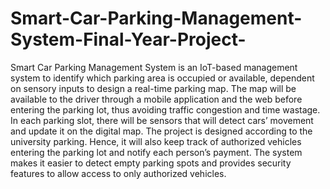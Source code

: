 # Smart-Car-Parking-Management-System-Final-Year-Project-
Smart Car Parking Management System is an IoT-based management system to identify which parking area is occupied or available, dependent on sensory inputs to design a real-time parking map. The map will be available to the driver through a mobile application and the web before entering the parking lot, thus avoiding traffic congestion and time wastage. In each parking slot, there will be sensors that will detect cars’ movement and update it on the digital map. The project is designed according to the university parking. Hence, it will also keep track of authorized vehicles entering the parking lot and notify each person’s payment. The system makes it easier to detect empty parking spots and provides security features to allow access to only authorized vehicles.
